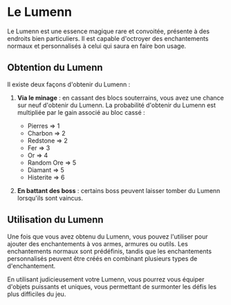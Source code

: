 # Le Lumenn

Le Lumenn est une essence magique rare et convoitée, présente à des endroits bien particuliers. Il est capable d'octroyer des enchantements normaux et personnalisés à celui qui saura en faire bon usage.

## Obtention du Lumenn

Il existe deux façons d'obtenir du Lumenn :

1. **Via le minage** : en cassant des blocs souterrains, vous avez une chance sur neuf d'obtenir du Lumenn. La probabilité d'obtenir du Lumenn est multipliée par le gain associé au bloc cassé :
   * Pierres => 1
   * Charbon => 2
   * Redstone => 2
   * Fer => 3
   * Or => 4
   * Random Ore => 5
   * Diamant => 5
   * Histerite => 6

2. **En battant des boss** : certains boss peuvent laisser tomber du Lumenn lorsqu'ils sont vaincus.

## Utilisation du Lumenn

Une fois que vous avez obtenu du Lumenn, vous pouvez l'utiliser pour ajouter des enchantements à vos armes, armures ou outils. Les enchantements normaux sont prédéfinis, tandis que les enchantements personnalisés peuvent être créés en combinant plusieurs types de d'enchantement.

En utilisant judicieusement votre Lumenn, vous pourrez vous équiper d'objets puissants et uniques, vous permettant de surmonter les défis les plus difficiles du jeu.
